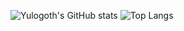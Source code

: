 ![Yulogoth's GitHub stats](https://github-readme-stats.vercel.app/api?username=yulogoth&theme=tokyonight&show_icons=true)
![Top Langs](https://github-readme-stats.vercel.app/api/top-langs/?username=yulogoth&theme=tokyonight&show_icons=true)

<!--
**Yulogoth/Yulogoth** is a ✨ _special_ ✨ repository because its `README.md` (this file) appears on your GitHub profile.

Here are some ideas to get you started:

- 🔭 I’m currently working on ...
- 🌱 I’m currently learning ...
- 👯 I’m looking to collaborate on ...
- 🤔 I’m looking for help with ...
- 💬 Ask me about ...
- 📫 How to reach me: ...
- 😄 Pronouns: ...
- ⚡ Fun fact: ...
-->
